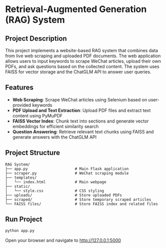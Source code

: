 # Retrieval-Augmented Generation (RAG) System

## Project Description

This project implements a website-based RAG system that combines data from live web scraping and uploaded PDF documents. The web application allows users to input keywords to scrape WeChat articles, upload their own PDFs, and ask questions based on the collected content. The system uses FAISS for vector storage and the ChatGLM API to answer user queries.

## Features

- **Web Scraping**: Scrape WeChat articles using Selenium based on user-provided keywords
- **PDF Upload and Text Extraction**: Upload PDF files and extract text content using PyMuPDF
- **FAISS Vector Index**: Chunk text into sections and generate vector embeddings for efficient similarity search
- **Question Answering**: Retrieve relevant text chunks using FAISS and generate answers with the ChatGLM API

## Project Structure
```
RAG System/
├── app.py                     # Main Flask application
├── scraper.py                 # WeChat scraping module
├── templates/
│   └── index.html             # Main webpage
├── static/
│   └── style.css              # CSS styling
├── uploads/                   # Store uploaded PDFs
├── scraped/                   # Store temporary scraped articles
└── FAISS files/               # Store FAISS index and related files
```

## Run Project

```bash
python app.py
```
Open your browser and navigate to http://127.0.0.1:5000

